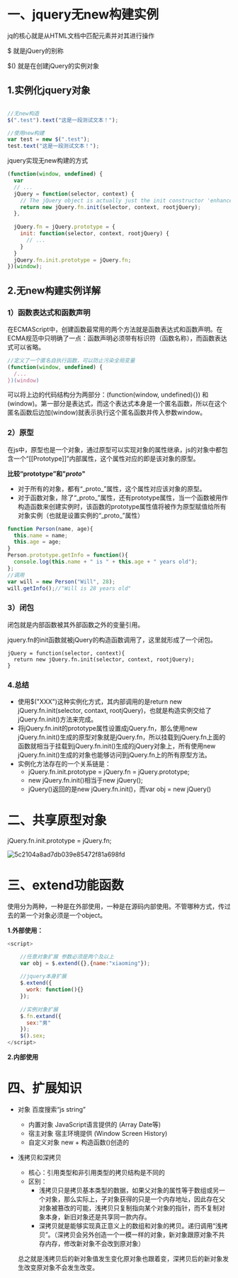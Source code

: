 # 一、jquery无new构建实例

jq的核心就是从HTML文档中匹配元素并对其进行操作

$ 就是jQuery的别称

$() 就是在创建jQuery的实例对象

## 1.实例化jquery对象

```javascript

//无new构造
$(".test").text("这是一段测试文本！");

//使用new构建
var test = new $(".test");
test.text("这是一段测试文本！");
```



jquery实现无new构建的方式

```javascript
(function(window, undefined) {
  var
  // ...
  jQuery = function(selector, context) {
    // The jQuery object is actually just the init constructor 'enhanced'
    return new jQuery.fn.init(selector, context, rootjQuery);
  },
  
  jQuery.fn = jQuery.prototype = {
    init: function(selector, context, rootjQuery) {
      // ...
    }
  }
  jQuery.fn.init.prototype = jQuery.fn;
})(window);
```



## 2.无new构建实例详解

### 1）函数表达式和函数声明

​	在ECMAScript中，创建函数最常用的两个方法就是函数表达式和函数声明。在ECMA规范中只明确了一点：函数声明必须带有标识符（函数名称），而函数表达式可以省略。

```javascript
//定义了一个匿名自执行函数，可以防止污染全局变量
(function(window, undefined) {
  /...
})(window)
```

可以将上边的代码结构分为两部分：(function(window, undefined){}) 和 (window)。第一部分是表达式，而这个表达式本身是一个匿名函数，所以在这个匿名函数后边加(window)就表示执行这个匿名函数并传入参数window。



### 2）原型

​	在js中，原型也是一个对象，通过原型可以实现对象的属性继承，js的对象中都包含一个“[[Prototype]]”内部属性，这个属性对应的即是该对象的原型。

**比较“prototype”和"_proto_"**

* 对于所有的对象，都有“\_proto_”属性，这个属性对应该对象的原型。
* 对于函数对象，除了“\_proto_”属性，还有prototype属性，当一个函数被用作构造函数来创建实例时，该函数的prototype属性值将被作为原型赋值给所有对象实例（也就是设置实例的“\_proto_”属性）

```javascript
function Person(name, age){
  this.name = name;
  this.age = age;
}
Person.prototype.getInfo = function(){
  console.log(this.name + " is " + this.age + " years old");
};
//调用
var will = new Person("Will", 28);
will.getInfo();//"Will is 28 years old"
```



### 3）闭包

闭包就是内部函数被其外部函数之外的变量引用。

jquery.fn的init函数就被jQuery的构造函数调用了，这里就形成了一个闭包。

```
jQuery = function(selector, context){
  return new jQuery.fn.init(selector, context, rootjQuery);
}
```



### 4.总结

* 使用$("XXX")这种实例化方式，其内部调用的是return new jQuery.fn.init(selector, contaxt, rootjQuery)，也就是构造实例交给了jQuery.fn.init()方法来完成。
* 将jQuery.fn.init的prototype属性设置成jQuery.fn，那么使用new jQuery.fn.init()生成的原型对象就是jQuery.fn，所以挂载到jQuery.fn上面的函数就相当于挂载到jQuery.fn.init()生成的jQuery对象上，所有使用new jQuery.fn.init()生成的对象也能够访问到jQuery.fn上的所有原型方法。
* 实例化方法存在的一个关系链是：
  * jQuery.fn.init.prototype = jQuery.fn = jQuery.prototype;
  * new jQuery.fn.init()相当于new jQuery();
  * jQuery()返回的是new jQuery.fn.init()，而var obj = new jQuery()



# 二、共享原型对象

jQuery.fn.init.prototype = jQuery.fn;



![5c2104a8ad7db039e85472f81a698fd](C:\Users\Administrator\Desktop\notes\随记\jQuery\源码解析\images\5c2104a8ad7db039e85472f81a698fd.png)



# 三、extend功能函数



使用分为两种，一种是在外部使用，一种是在源码内部使用。不管哪种方式，传过去的第一个对象必须是一个object。



**1.外部使用：**

```javascript
<script>

	//任意对象扩展 参数必须是两个及以上
	var obj = $.extend({},{name:"xiaoming"});
	
	//jquery本身扩展
	$.extend({
      work: function(){}
	});
	
	//实例对象扩展
	$.fn.extand({
      sex:"男"
	});
	$().sex;
</script>
```



**2.内部使用**



# 四、扩展知识

* 对象   百度搜索“js string”
  * 内置对象   JavaScript语言提供的    (Array   Date等)
  * 宿主对象   宿主环境提供  (Window Screen  History)
  * 自定义对象   new + 构造函数()创造的



* 浅拷贝和深拷贝
  - 核心：引用类型和非引用类型的拷贝结构是不同的
  - 区别：
    - 浅拷贝只是拷贝基本类型的数据，如果父对象的属性等于数组或另一个对象，那么实际上，子对象获得的只是一个内存地址，因此存在父对象被篡改的可能，浅拷贝只复制指向某个对象的指针，而不复制对象本身，新旧对象还是共享同一款内存。
    - 深拷贝就是能够实现真正意义上的数组和对象的拷贝。递归调用“浅拷贝”。（深拷贝会另外创造一个一模一样的对象，新对象跟原对象不共存内存，修改新对象不会改到原对象）

  总之就是浅拷贝后的新对象值发生变化原对象也跟着变，深拷贝后的新对象发生改变原对象不会发生改变。